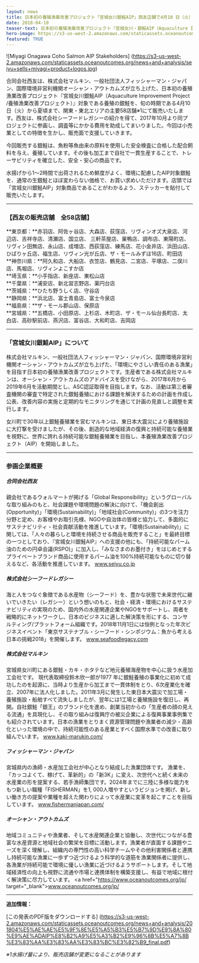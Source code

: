 ```yaml
---
layout: news
title: 日本初の養殖漁業改善プロジェクト「宮城女川銀鮭AIP」西友店舗で4月10 日（火）からAIP対象銀鮭の販売を開始
date: 2018-04-10
teaser-text: 日本初の養殖漁業改善プロジェクト『宮城女川・銀鮭AIP（Aquaculture Improvement Project）』の銀鮭を、西友が関東・東北エリアの主要58店舗にて旬の時期である4月10日（火）から夏頃まで販売決定！
hero-image: https://s3-us-west-2.amazonaws.com/staticassets.oceanoutcomes.org/hero+photos/seiyu-sells-miyagi-product-hero.jpg
featured: TRUE
---
```

![Miyagi Onagawa Coho Salmon AIP Stakeholders]
(https://s3-us-west-2.amazonaws.com/staticassets.oceanoutcomes.org/news+and+analysis/seiyu+sells+miyagi+product+logos.jpg)

合同会社西友は、株式会社マルキン、一般社団法人フィッシャーマン・ジャパン、国際環境非営利機関オーシャン・アウトカムズが立ち上げた、日本初の養殖漁業改善プロジェクト『宮城女川銀鮭AIP（Aquaculture Improvement Project /養殖漁業改善プロジェクト）』対象である養殖の銀鮭を、旬の時期である4月10日（火）から夏頃まで、関東・東北エリアの主要58店舗※1にて販売いたします。西友は、株式会社シーフードレガシーの紹介を得て、2017年10月より同プロジェクトに参画し、調査等にかかる費用を助成してまいりました。今回は小売業としての特徴を生かし、販売面で支援していきます。

今回販売する銀鮭は、魚粉等魚由来の原料を使用した安全検査に合格した配合飼料を与え、養殖しています。その後も加工まで自社で一貫生産することで、トレーサビリティを確立した、安全・安心の商品です。

水揚げから1～2時間で出荷されるため鮮度がよく、環境に配慮したAIP対象銀鮭を、通常の生銀鮭とほぼ変わらない価格で、お買い求めいただけます。店頭では「宮城女川銀鮭AIP」対象商品であることがわかるよう、ステッカーを貼付して販売いたします。

---

<h3>【西友の販売店舗　全58店舗】</h3>

**東京都：**赤羽店、阿佐ヶ谷店、大森店、荻窪店、リヴィンオズ大泉店、河辺店、吉祥寺店、清瀬店、国立店、	三軒茶屋店、巣鴨店、調布店、東陽町店、リヴィン田無店、永山店、成増店、西荻窪店、練馬店、花小金井店、浜田山店、ひばりヶ丘店、福生店、リヴィン光が丘店、ザ・モールみずほ16店、町田店   
**神奈川県：**阿久和店、大船店、衣笠店、鶴見店、二宮店、平塚店、二俣川店、馬堀店、リヴィンよこすか店  
**埼玉県：**小手指店、新座店、東松山店  
**千葉県：**浦安店、新北習志野店、薬円台店  
**茨城県：**ひたち野うしく店、守谷店  
**静岡県：**浜北店、富士青島店、富士今泉店  
**福島県：**ザ・モール郡山店、保原店  
**宮城県：**五橋店、小田原店、上杉店、木町店、ザ・モール仙台長町店、太白店、高砂駅前店、燕沢店、富谷店、大和町店、吉岡店  

---

<h3>「宮城女川銀鮭AIP」について</h3>

株式会社マルキン、一般社団法人フィッシャーマン・ジャパン、国際環境非営利機関オーシャン・アウトカムズが立ち上げた、「環境にやさしい責任のある漁業」を目指す日本初の養殖漁業改善プロジェクトです。生産者である株式会社マルキンは、オーシャン・アウトカムズのアドバイスを受けながら、2017年6月から2019年6月を活動期間とし、ASC認証取得を目指します。なお、活動は第三者審査機関の審査で特定された銀鮭養殖における課題を解決するための計画を作成し公表、改善内容の実施と定期的なモニタリングを通じて計画の見直しと調整を実行します。

女川町で30年以上銀鮭養殖業を営むマルキンは、東日本大震災により養殖施設に大打撃を受けましたが、その後、創造的な地域経済の復興と持続可能な養殖業を視野に、世界に誇れる持続可能な銀鮭養殖業を目指し、本養殖漁業改善プロジェクト（AIP）を開始しました。
 
---

<h3>参画企業概要</h3>

<h5>合同会社西友</h5>
 
親会社であるウォルマートが掲げる「Global Responsibility」というグローバルな取り組みのもと、社会課題や環境問題の解決に向けて、「機会創出(Opportunity)」「環境(Sustainability)」「地域社会(Community)」の3つを注力分野と定め、お客様やお取引先様、NGOや自治体の皆様と協力して、多面的にサステナビリティ・社会貢献活動を推進しています。「環境(Sustainability)」に関しては、「人々の暮らしと環境を持続させる商品を販売すること」を最終目標の一つとしており、『宮城女川銀鮭AIP』への支援の他にも、「持続可能なパーム油のための円卓会議(RSPO)」に加入し、「みなさまのお墨付き」をはじめとするプライベートブランド商品に使用するパーム油を100%持続可能なものに切り替えるなど、各活動を推進しています。 <a href="https://www.seiyu.co.jp" target="_blank">www.seiyu.co.jp</a>

<h5>株式会社シーフードレガシー</h5>
 
海と人をつなぐ象徴である水産物（シーフード）を、豊かな状態で未来世代に継いでいきたい（レガシー）という想いのもと、社会・経済・環境におけるサステナビリティの実現のため、国内外の水産関連企業やNGOをサポートし、両者を戦略的にネットワークし、日本のビジネスに適した解決策を形にする、コンサルティング/プラットフォーム組織です。2018年11月1日には恒例となった年次ビジネスイベント「東京サステナブル・シーフード・シンポジウム：魚から考える日本の挑戦2018」を開催します。 <a href="https://www.seafoodlegacy.com" target="_blank">www.seafoodlegacy.com</a>

<h5>株式会社マルキン</h5>
 
宮城県女川町にある銀鮭・カキ・ホタテなど地元養殖海産物を中心に扱う水産加工会社です。 現代表取締役鈴木欣一郎が1977 年に銀鮭養殖の事業化に初めて成功したのを起源に、当時より生産から加工まで一貫体制をとり、6次産業化を確立、2007年に法人化しました。2011年3月に発生した東日本大震災で加工場・養殖施設・船舶すべて流失しましたが、翌年には1工場と養殖施設を復旧し、再開。自社銀鮭「銀王」のブランド化を進め、創業当初からの「生産者の顔の見える流通」を具現化し、その取り組みは復興庁の被災企業による復興事業事例集でも紹介されています。日本の漁業をとりまく資源管理問題や漁業者の減少・高齢化といった環境の中で、持続可能性のある産業とすべく国際水準での改善に取り組んでいます。 <a href="https://www.kaki-marukin.com/" target="_blank">www.kaki-marukin.com/</a>

<h5>フィッシャーマン・ジャパン</h5>
 
宮城県内の漁師・水産加工会社が中心となり結成した漁業団体です。 漁業を、「カッコよくて、稼げて、革新的」の「新3K」に変え、次世代へと続く未来の水産業の形を提案する、若手漁師集団です。2024年までに三陸に多様な能力をもつ新しい職種「FISHERMAN」を1, 000人増やすというビジョンを掲げ、新しい働き方の提案や業種を超えた関わりによって水産業に変革を起こすことを目指しています。 <a href="https://www.fishermanjapan.com/" target="_blank">www.fishermanjapan.com/</a>

<h5>オーシャン・アウトカムズ</h5>
 
地域コミュニティや漁業者、そして水産関連企業と協働し、次世代につながる豊富な水産資源と地域社会の繁栄を目標に活動します。漁業者が直面する課題やニーズを深く理解し、組織内の専門性の高い科学チームやその他利害関係者と連携し持続可能な漁業に一歩ずつ近づけるよう科学的な道筋を漁業関係者に提供し、各漁業が持続可能で環境に優しい漁業に近づけるようサポートします。そして地域経済性の向上も視野に流通や市場と連携体制を構築支援し、有益で地域に根付く解決策に尽力しています。 <a href="https://www.oceanoutcomes.org/jp/ target="_blank">www.oceanoutcomes.org/jp/</a>

----

**追加情報：**

[この発表のPDF版をダウンロードする] (https://s3-us-west-2.amazonaws.com/staticassets.oceanoutcomes.org/news+and+analysis/201804%E5%AE%AE%E5%9F%8E%E5%A5%B3%E5%B7%9D%E9%8A%80%E9%AE%ADAIP%E8%B2%A9%E5%A3%B2%E9%96%8B%E5%A7%8B%E3%83%AA%E3%83%AA%E3%83%BC%E3%82%B9_final.pdf)

*※1水揚げ量により、販売店舗が変更になることがあります*
